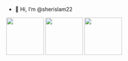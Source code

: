 - 👋 Hi, I’m @sherislam22
<p align=”center”>
<img src="https://img.shields.io/badge/firebase-ffca28?style=for-the-badge&logo=firebase&logoColor=black" width="100">

<img src="https://img.shields.io/badge/Xcode-007ACC?style=for-the-badge&logo=Xcode&logoColor=white" width="100">
<img src="https://img.shields.io/badge/Swift-FA7343?style=for-the-badge&logo=swift&logoColor=white" width="100">
</p>
